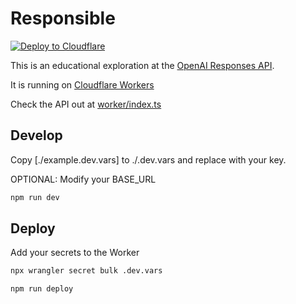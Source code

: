 # Responsible

[![Deploy to Cloudflare](https://deploy.workers.cloudflare.com/button)](https://deploy.workers.cloudflare.com/?url=https://github.com/craigsdennis/responses-api-workers)


This is an educational exploration at the [OpenAI Responses API](https://platform.openai.com/docs/api-reference/responses).

It is running on [Cloudflare Workers](https://developers.cloudflare.com)

Check the API out at [worker/index.ts](./worker/index.ts)

## Develop

Copy [./example.dev.vars] to ./.dev.vars and replace with your key.

OPTIONAL: Modify your BASE_URL

```bash
npm run dev
```

## Deploy

Add your secrets to the Worker

```bash
npx wrangler secret bulk .dev.vars
```

```bash
npm run deploy
```
